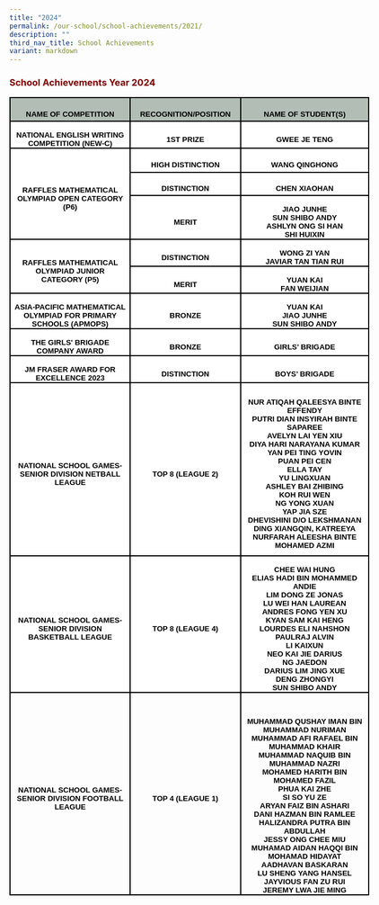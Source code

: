 ```yaml
---
title: "2024"
permalink: /our-school/school-achievements/2021/
description: ""
third_nav_title: School Achievements
variant: markdown
---
```

<h3><strong><span style="color: #800000;">School Achievements Year 2024</span></strong></h3>


<table style="width:481.0pt;border-collapse:collapse;mso-yfti-tbllook:1184;
 mso-padding-alt:0in 5.4pt 0in 5.4pt" width="641" cellpadding="0" cellspacing="0" border="0" class="MsoNormalTable"><tbody><tr style="mso-yfti-irow:0;mso-yfti-firstrow:yes;height:31.5pt"><td style="width:164.0pt;border:solid black 1.5pt;background:#B2BEB5;
  padding:0in 5.4pt 0in 5.4pt;height:31.5pt" width="219"><p style="margin-bottom:0in;text-align:center;
  line-height:normal" align="center" class="MsoNormal"><b><span style="font-size:10.0pt;font-family:&quot;Arial&quot;,sans-serif;
  mso-fareast-font-family:&quot;Times New Roman&quot;;color:black;mso-font-kerning:0pt;
  mso-ligatures:none">NAME OF COMPETITION</span></b></p></td><td style="width:138.0pt;border:solid black 1.5pt;border-left:none;
  background:#B2BEB5;padding:0in 5.4pt 0in 5.4pt;height:31.5pt" width="184"><p style="margin-bottom:0in;text-align:center;
  line-height:normal" align="center" class="MsoNormal"><b><span style="font-size:10.0pt;font-family:&quot;Arial&quot;,sans-serif;
  mso-fareast-font-family:&quot;Times New Roman&quot;;color:black;mso-font-kerning:0pt;
  mso-ligatures:none">RECOGNITION/POSITION</span></b></p></td><td style="width:179.0pt;border:solid black 1.5pt;border-left:none;
  background:#B2BEB5;padding:0in 5.4pt 0in 5.4pt;height:31.5pt" width="239"><p style="margin-bottom:0in;text-align:center;
  line-height:normal" align="center" class="MsoNormal"><b><span style="font-size:10.0pt;font-family:&quot;Arial&quot;,sans-serif;
  mso-fareast-font-family:&quot;Times New Roman&quot;;color:black;mso-font-kerning:0pt;
  mso-ligatures:none">NAME OF STUDENT(S)</span></b></p></td></tr><tr style="mso-yfti-irow:1;height:27.0pt"><td style="width:164.0pt;border:solid black 1.5pt;border-top:none;
  background:white;padding:0in 5.4pt 0in 5.4pt;height:27.0pt" width="219"><p style="margin-bottom:0in;text-align:center;
  line-height:normal" align="center" class="MsoNormal"><b><span style="font-size:10.0pt;font-family:&quot;Arial&quot;,sans-serif;
  mso-fareast-font-family:&quot;Times New Roman&quot;;color:black;mso-font-kerning:0pt;
  mso-ligatures:none">NATIONAL ENGLISH WRITING COMPETITION (NEW-C)</span></b></p></td><td style="width:138.0pt;border-top:none;border-left:none;
  border-bottom:solid black 1.5pt;border-right:solid black 1.5pt;background:
  white;padding:0in 5.4pt 0in 5.4pt;height:27.0pt" width="184"><p style="margin-bottom:0in;text-align:center;
  line-height:normal" align="center" class="MsoNormal"><b><span style="font-size:10.0pt;font-family:&quot;Arial&quot;,sans-serif;
  mso-fareast-font-family:&quot;Times New Roman&quot;;color:black;mso-color-alt:windowtext;
  mso-font-kerning:0pt;mso-ligatures:none">1ST PRIZE</span></b></p></td><td style="width:179.0pt;border-top:none;border-left:none;
  border-bottom:solid black 1.5pt;border-right:solid black 1.5pt;background:
  white;padding:0in 5.4pt 0in 5.4pt;height:27.0pt" width="239"><p style="margin-bottom:0in;text-align:center;
  line-height:normal" align="center" class="MsoNormal"><b><span style="font-size:10.0pt;font-family:&quot;Arial&quot;,sans-serif;
  mso-fareast-font-family:&quot;Times New Roman&quot;;color:black;mso-color-alt:windowtext;
  mso-font-kerning:0pt;mso-ligatures:none">GWEE JE TENG</span></b></p></td></tr><tr style="mso-yfti-irow:2;height:32.25pt"><td style="width:164.0pt;border:solid black 1.5pt;
  border-top:none;background:white;padding:0in 5.4pt 0in 5.4pt;height:32.25pt" rowspan="3" width="219"><p style="margin-bottom:0in;text-align:center;
  line-height:normal" align="center" class="MsoNormal"><b><span style="font-size:10.0pt;font-family:&quot;Arial&quot;,sans-serif;
  mso-fareast-font-family:&quot;Times New Roman&quot;;color:black;mso-font-kerning:0pt;
  mso-ligatures:none">RAFFLES MATHEMATICAL OLYMPIAD OPEN CATEGORY (P6)</span></b></p></td><td style="width:138.0pt;border-top:none;border-left:none;
  border-bottom:solid black 1.5pt;border-right:solid black 1.5pt;background:
  white;padding:0in 5.4pt 0in 5.4pt;height:32.25pt" width="184"><p style="margin-bottom:0in;text-align:center;
  line-height:normal" align="center" class="MsoNormal"><b><span style="font-size:10.0pt;font-family:&quot;Arial&quot;,sans-serif;
  mso-fareast-font-family:&quot;Times New Roman&quot;;color:black;mso-color-alt:windowtext;
  mso-font-kerning:0pt;mso-ligatures:none">HIGH DISTINCTION</span></b></p></td><td style="width:179.0pt;border-top:none;border-left:none;
  border-bottom:solid black 1.5pt;border-right:solid black 1.5pt;background:
  white;padding:0in 5.4pt 0in 5.4pt;height:32.25pt" width="239"><p style="margin-bottom:0in;text-align:center;
  line-height:normal" align="center" class="MsoNormal"><b><span style="font-size:10.0pt;font-family:&quot;Arial&quot;,sans-serif;
  mso-fareast-font-family:&quot;Times New Roman&quot;;color:black;mso-color-alt:windowtext;
  mso-font-kerning:0pt;mso-ligatures:none">WANG QINGHONG</span></b></p></td></tr><tr style="mso-yfti-irow:3;height:30.75pt"><td style="width:138.0pt;border-top:none;border-left:none;
  border-bottom:solid black 1.5pt;border-right:solid black 1.5pt;background:
  white;padding:0in 5.4pt 0in 5.4pt;height:30.75pt" width="184"><p style="margin-bottom:0in;text-align:center;
  line-height:normal" align="center" class="MsoNormal"><b><span style="font-size:10.0pt;font-family:&quot;Arial&quot;,sans-serif;
  mso-fareast-font-family:&quot;Times New Roman&quot;;color:black;mso-color-alt:windowtext;
  mso-font-kerning:0pt;mso-ligatures:none">DISTINCTION</span></b></p></td><td style="width:179.0pt;border-top:none;border-left:none;
  border-bottom:solid black 1.5pt;border-right:solid black 1.5pt;background:
  white;padding:0in 5.4pt 0in 5.4pt;height:30.75pt" width="239"><p style="margin-bottom:0in;text-align:center;
  line-height:normal" align="center" class="MsoNormal"><b><span style="font-size:10.0pt;font-family:&quot;Arial&quot;,sans-serif;
  mso-fareast-font-family:&quot;Times New Roman&quot;;color:black;mso-color-alt:windowtext;
  mso-font-kerning:0pt;mso-ligatures:none">CHEN XIAOHAN</span></b></p></td></tr><tr style="mso-yfti-irow:4;height:52.5pt"><td style="width:138.0pt;border:none;border-right:solid black 1.5pt;
  background:white;padding:0in 5.4pt 0in 5.4pt;height:52.5pt" width="184"><p style="margin-bottom:0in;text-align:center;
  line-height:normal" align="center" class="MsoNormal"><b><span style="font-size:10.0pt;font-family:&quot;Arial&quot;,sans-serif;
  mso-fareast-font-family:&quot;Times New Roman&quot;;color:black;mso-font-kerning:0pt;
  mso-ligatures:none">MERIT</span></b></p></td><td style="width:179.0pt;border-top:none;border-left:none;
  border-bottom:solid windowtext 1.5pt;border-right:solid black 1.5pt;
  background:white;padding:0in 5.4pt 0in 5.4pt;height:52.5pt" width="239"><p style="margin-bottom:0in;text-align:center;
  line-height:normal" align="center" class="MsoNormal"><b><span style="font-size:10.0pt;font-family:&quot;Arial&quot;,sans-serif;
  mso-fareast-font-family:&quot;Times New Roman&quot;;color:black;mso-font-kerning:0pt;
  mso-ligatures:none">JIAO JUNHE<br>SUN SHIBO ANDY<br>ASHLYN ONG SI HAN<br>SHI HUIXIN</span></b></p></td></tr><tr style="mso-yfti-irow:5;height:27.0pt"><td style="width:164.0pt;border-top:none;border-left:
  solid windowtext 1.5pt;border-bottom:solid black 1.5pt;border-right:solid windowtext 1.5pt;
  background:white;padding:0in 5.4pt 0in 5.4pt;height:27.0pt" rowspan="2" width="219"><p style="margin-bottom:0in;text-align:center;
  line-height:normal" align="center" class="MsoNormal"><b><span style="font-size:10.0pt;font-family:&quot;Arial&quot;,sans-serif;
  mso-fareast-font-family:&quot;Times New Roman&quot;;color:black;mso-font-kerning:0pt;
  mso-ligatures:none">RAFFLES MATHEMATICAL OLYMPIAD JUNIOR CATEGORY (P5)</span></b></p></td><td style="width:138.0pt;border:none;border-top:solid black 1.5pt;
  background:white;padding:0in 5.4pt 0in 5.4pt;height:27.0pt" width="184"><p style="margin-bottom:0in;text-align:center;
  line-height:normal" align="center" class="MsoNormal"><b><span style="font-size:10.0pt;font-family:&quot;Arial&quot;,sans-serif;
  mso-fareast-font-family:&quot;Times New Roman&quot;;color:black;mso-font-kerning:0pt;
  mso-ligatures:none">DISTINCTION</span></b></p></td><td style="width:179.0pt;border:solid windowtext 1.5pt;border-top:
  none;background:white;padding:0in 5.4pt 0in 5.4pt;height:27.0pt" width="239"><p style="margin-bottom:0in;text-align:center;
  line-height:normal" align="center" class="MsoNormal"><b><span style="font-size:10.0pt;font-family:&quot;Arial&quot;,sans-serif;
  mso-fareast-font-family:&quot;Times New Roman&quot;;color:black;mso-font-kerning:0pt;
  mso-ligatures:none">WONG ZI YAN<br>JAVIAR TAN TIAN RUI</span></b></p></td></tr><tr style="mso-yfti-irow:6;height:27.0pt"><td style="width:138.0pt;border-top:solid black 1.5pt;border-left:
  none;border-bottom:none;border-right:solid black 1.5pt;background:white;
  padding:0in 5.4pt 0in 5.4pt;height:27.0pt" width="184"><p style="margin-bottom:0in;text-align:center;
  line-height:normal" align="center" class="MsoNormal"><b><span style="font-size:10.0pt;font-family:&quot;Arial&quot;,sans-serif;
  mso-fareast-font-family:&quot;Times New Roman&quot;;color:black;mso-color-alt:windowtext;
  mso-font-kerning:0pt;mso-ligatures:none">MERIT</span></b></p></td><td style="width:179.0pt;border:none;border-right:solid black 1.5pt;
  background:white;padding:0in 5.4pt 0in 5.4pt;height:27.0pt" width="239"><p style="margin-bottom:0in;text-align:center;
  line-height:normal" align="center" class="MsoNormal"><b><span style="font-size:10.0pt;font-family:&quot;Arial&quot;,sans-serif;
  mso-fareast-font-family:&quot;Times New Roman&quot;;color:black;mso-font-kerning:0pt;
  mso-ligatures:none">YUAN KAI<br>FAN WEIJIAN</span></b></p></td></tr><tr style="mso-yfti-irow:7;height:39.75pt"><td style="width:164.0pt;border:solid windowtext 1.5pt;border-top:
  none;background:white;padding:0in 5.4pt 0in 5.4pt;height:39.75pt" width="219"><p style="margin-bottom:0in;text-align:center;
  line-height:normal" align="center" class="MsoNormal"><b><span style="font-size:10.0pt;font-family:&quot;Arial&quot;,sans-serif;
  mso-fareast-font-family:&quot;Times New Roman&quot;;color:black;mso-color-alt:windowtext;
  mso-font-kerning:0pt;mso-ligatures:none">ASIA-PACIFIC MATHEMATICAL OLYMPIAD FOR PRIMARY SCHOOLS (APMOPS)</span></b></p></td><td style="width:138.0pt;border:none;border-top:solid black 1.5pt;
  background:white;padding:0in 5.4pt 0in 5.4pt;height:39.75pt" width="184"><p style="margin-bottom:0in;text-align:center;
  line-height:normal" align="center" class="MsoNormal"><b><span style="font-size:10.0pt;font-family:&quot;Arial&quot;,sans-serif;
  mso-fareast-font-family:&quot;Times New Roman&quot;;color:black;mso-font-kerning:0pt;
  mso-ligatures:none">BRONZE</span></b></p></td><td style="width:179.0pt;border:solid windowtext 1.5pt;background:
  white;padding:0in 5.4pt 0in 5.4pt;height:39.75pt" width="239"><p style="margin-bottom:0in;text-align:center;
  line-height:normal" align="center" class="MsoNormal"><b><span style="font-size:10.0pt;font-family:&quot;Arial&quot;,sans-serif;
  mso-fareast-font-family:&quot;Times New Roman&quot;;color:black;mso-font-kerning:0pt;
  mso-ligatures:none">YUAN KAI<br>JIAO JUNHE<br>SUN SHIBO ANDY</span></b></p></td></tr><tr style="mso-yfti-irow:8;height:27.0pt"><td style="width:164.0pt;border:solid windowtext 1.5pt;border-top:
  none;background:white;padding:0in 5.4pt 0in 5.4pt;height:27.0pt" width="219"><p style="margin-bottom:0in;text-align:center;
  line-height:normal" align="center" class="MsoNormal"><b><span style="font-size:10.0pt;font-family:&quot;Arial&quot;,sans-serif;
  mso-fareast-font-family:&quot;Times New Roman&quot;;color:black;mso-font-kerning:0pt;
  mso-ligatures:none">THE GIRLS' BRIGADE COMPANY AWARD</span></b></p></td><td style="width:138.0pt;border:solid windowtext 1.5pt;border-left:
  none;background:white;padding:0in 5.4pt 0in 5.4pt;height:27.0pt" width="184"><p style="margin-bottom:0in;text-align:center;
  line-height:normal" align="center" class="MsoNormal"><b><span style="font-size:10.0pt;font-family:&quot;Arial&quot;,sans-serif;
  mso-fareast-font-family:&quot;Times New Roman&quot;;color:black;mso-font-kerning:0pt;
  mso-ligatures:none">BRONZE</span></b></p></td><td style="width:179.0pt;border-top:none;border-left:none;
  border-bottom:solid windowtext 1.5pt;border-right:solid windowtext 1.5pt;
  background:white;padding:0in 5.4pt 0in 5.4pt;height:27.0pt" width="239"><p style="margin-bottom:0in;text-align:center;
  line-height:normal" align="center" class="MsoNormal"><b><span style="font-size:10.0pt;font-family:&quot;Arial&quot;,sans-serif;
  mso-fareast-font-family:&quot;Times New Roman&quot;;color:black;mso-font-kerning:0pt;
  mso-ligatures:none">GIRLS’ BRIGADE</span></b></p></td></tr><tr style="mso-yfti-irow:9;height:33.75pt"><td style="width:164.0pt;border-top:none;border-left:solid black 1.5pt;
  border-bottom:none;border-right:solid black 1.5pt;background:white;
  padding:0in 5.4pt 0in 5.4pt;height:33.75pt" width="219"><p style="margin-bottom:0in;text-align:center;
  line-height:normal" align="center" class="MsoNormal"><b><span style="font-size:10.0pt;font-family:&quot;Arial&quot;,sans-serif;
  mso-fareast-font-family:&quot;Times New Roman&quot;;color:black;mso-font-kerning:0pt;
  mso-ligatures:none">JM FRASER AWARD FOR EXCELLENCE 2023</span></b></p></td><td style="width:138.0pt;border:none;border-right:solid black 1.5pt;
  background:white;padding:0in 5.4pt 0in 5.4pt;height:33.75pt" width="184"><p style="margin-bottom:0in;text-align:center;
  line-height:normal" align="center" class="MsoNormal"><b><span style="font-size:10.0pt;font-family:&quot;Arial&quot;,sans-serif;
  mso-fareast-font-family:&quot;Times New Roman&quot;;color:black;mso-color-alt:windowtext;
  mso-font-kerning:0pt;mso-ligatures:none">DISTINCTION</span></b></p></td><td style="width:179.0pt;border:none;border-right:solid black 1.5pt;
  background:white;padding:0in 5.4pt 0in 5.4pt;height:33.75pt" width="239"><p style="margin-bottom:0in;text-align:center;
  line-height:normal" align="center" class="MsoNormal"><b><span style="font-size:10.0pt;font-family:&quot;Arial&quot;,sans-serif;
  mso-fareast-font-family:&quot;Times New Roman&quot;;color:black;mso-font-kerning:0pt;
  mso-ligatures:none">BOYS’ BRIGADE</span></b></p></td></tr><tr style="mso-yfti-irow:10;height:231.0pt"><td style="width:164.0pt;border:solid windowtext 1.5pt;border-right:
  solid black 1.5pt;background:white;padding:0in 5.4pt 0in 5.4pt;height:231.0pt" width="219"><p style="margin-bottom:0in;text-align:center;
  line-height:normal" align="center" class="MsoNormal"><b><span style="font-size:10.0pt;font-family:&quot;Arial&quot;,sans-serif;
  mso-fareast-font-family:&quot;Times New Roman&quot;;color:black;mso-color-alt:windowtext;
  mso-font-kerning:0pt;mso-ligatures:none">NATIONAL SCHOOL GAMES- SENIOR DIVISION NETBALL LEAGUE</span></b></p></td><td style="width:138.0pt;border-top:solid windowtext 1.5pt;
  border-left:none;border-bottom:solid windowtext 1.5pt;border-right:solid black 1.5pt;
  background:white;padding:0in 5.4pt 0in 5.4pt;height:231.0pt" width="184"><p style="margin-bottom:0in;text-align:center;
  line-height:normal" align="center" class="MsoNormal"><b><span style="font-size:10.0pt;font-family:&quot;Arial&quot;,sans-serif;
  mso-fareast-font-family:&quot;Times New Roman&quot;;color:black;mso-color-alt:windowtext;
  mso-font-kerning:0pt;mso-ligatures:none">TOP 8 (LEAGUE 2)</span></b></p></td><td style="width:179.0pt;border:solid windowtext 1.5pt;border-left:
  none;background:white;padding:0in 5.4pt 0in 5.4pt;height:231.0pt" width="239"><p style="margin-bottom:0in;text-align:center;
  line-height:normal" align="center" class="MsoNormal"><b><span style="font-size:10.0pt;font-family:&quot;Arial&quot;,sans-serif;
  mso-fareast-font-family:&quot;Times New Roman&quot;;color:black;mso-font-kerning:0pt;
  mso-ligatures:none">NUR ATIQAH QALEESYA BINTE EFFENDY<br>PUTRI DIAN INSYIRAH BINTE SAPAREE<br>AVELYN LAI YEN XIU<br>DIYA HARI NARAYANA KUMAR<br>YAN PEI TING YOVIN<br>PUAN PEI CEN<br>ELLA TAY<br>YU LINGXUAN<br>ASHLEY BAI ZHIBING<br>KOH RUI WEN<br>NG YONG XUAN<br>YAP JIA SZE<br>DHEVISHINI D/O LEKSHMANAN<br>DING XIANGQIN, KATREEYA<br>NURFARAH ALEESHA BINTE MOHAMED AZMI</span></b></p></td></tr><tr style="mso-yfti-irow:11;height:2.5in"><td style="width:164.0pt;border-top:none;border-left:solid windowtext 1.5pt;
  border-bottom:solid windowtext 1.5pt;border-right:solid black 1.5pt;
  background:white;padding:0in 5.4pt 0in 5.4pt;height:2.5in" width="219"><p style="margin-bottom:0in;text-align:center;
  line-height:normal" align="center" class="MsoNormal"><b><span style="font-size:10.0pt;font-family:&quot;Arial&quot;,sans-serif;
  mso-fareast-font-family:&quot;Times New Roman&quot;;color:black;mso-font-kerning:0pt;
  mso-ligatures:none">NATIONAL SCHOOL GAMES- SENIOR DIVISION BASKETBALL LEAGUE</span></b></p></td><td style="width:138.0pt;border-top:none;border-left:none;
  border-bottom:solid windowtext 1.5pt;border-right:solid black 1.5pt;
  background:white;padding:0in 5.4pt 0in 5.4pt;height:2.5in" width="184"><p style="margin-bottom:0in;text-align:center;
  line-height:normal" align="center" class="MsoNormal"><b><span style="font-size:10.0pt;font-family:&quot;Arial&quot;,sans-serif;
  mso-fareast-font-family:&quot;Times New Roman&quot;;color:black;mso-color-alt:windowtext;
  mso-font-kerning:0pt;mso-ligatures:none">TOP 8 (LEAGUE 4)</span></b></p></td><td style="width:179.0pt;border-top:none;border-left:none;
  border-bottom:solid windowtext 1.5pt;border-right:solid windowtext 1.5pt;
  background:white;padding:0in 5.4pt 0in 5.4pt;height:2.5in" width="239"><p style="margin-bottom:0in;text-align:center;
  line-height:normal" align="center" class="MsoNormal"><b><span style="font-size:10.0pt;font-family:&quot;Arial&quot;,sans-serif;
  mso-fareast-font-family:&quot;Times New Roman&quot;;color:black;mso-font-kerning:0pt;
  mso-ligatures:none">CHEE WAI HUNG<br>ELIAS HADI BIN MOHAMMED ANDIE<br>LIM DONG ZE JONAS<br>LU WEI HAN LAUREAN<br>ANDRES FONG YEN XU<br>KYAN SAM KAI HENG<br>LOURDES ELI NAHSHON<br>PAULRAJ ALVIN<br>LI KAIXUN<br>NEO KAI JIE DARIUS<br>NG JAEDON<br>DARIUS LIM JING XUE<br>DENG ZHONGYI<br>SUN SHIBO ANDY</span></b></p></td></tr><tr style="mso-yfti-irow:12;mso-yfti-lastrow:yes;height:3.75in"><td style="width:164.0pt;border:solid windowtext 1.5pt;border-top:
  none;padding:0in 5.4pt 0in 5.4pt;height:3.75in" width="219"><p style="margin-bottom:0in;text-align:center;
  line-height:normal" align="center" class="MsoNormal"><b><span style="font-size:10.0pt;font-family:&quot;Arial&quot;,sans-serif;
  mso-fareast-font-family:&quot;Times New Roman&quot;;color:black;mso-font-kerning:0pt;
  mso-ligatures:none">NATIONAL SCHOOL GAMES- SENIOR DIVISION FOOTBALL LEAGUE</span></b></p></td><td style="width:138.0pt;border-top:none;border-left:none;
  border-bottom:solid windowtext 1.5pt;border-right:solid windowtext 1.5pt;
  padding:0in 5.4pt 0in 5.4pt;height:3.75in" width="184"><p style="margin-bottom:0in;text-align:center;
  line-height:normal" align="center" class="MsoNormal"><b><span style="font-size:10.0pt;font-family:&quot;Arial&quot;,sans-serif;
  mso-fareast-font-family:&quot;Times New Roman&quot;;color:black;mso-font-kerning:0pt;
  mso-ligatures:none">TOP 4 (LEAGUE 1)</span></b></p></td><td style="width:179.0pt;border-top:none;border-left:
  none;border-bottom:solid windowtext 1.5pt;border-right:solid windowtext 1.5pt;
  padding:0in 5.4pt 0in 5.4pt;height:3.75in" valign="bottom" width="239"><p style="margin-bottom:0in;text-align:center;
  line-height:normal" align="center" class="MsoNormal"><b><span style="font-size:10.0pt;font-family:&quot;Arial&quot;,sans-serif;
  mso-fareast-font-family:&quot;Times New Roman&quot;;color:black;mso-font-kerning:0pt;
  mso-ligatures:none">MUHAMMAD QUSHAY IMAN BIN MUHAMMAD NURIMAN<br>MUHAMMAD AFI RAFAEL BIN MUHAMMAD KHAIR<br>MUHAMMAD NAQUIB BIN MUHAMMAD NAZRI<br>MOHAMED HARITH BIN MOHAMED FAZIL<br>PHUA KAI ZHE<br>SI SO YU ZE<br>ARYAN FAIZ BIN ASHARI<br>DANI HAZMAN BIN RAMLEE<br>HALIZANDRA PUTRA BIN ABDULLAH<br>JESSY ONG CHEE MIU<br>MUHAMAD AIDAN HAQQI BIN MOHAMAD HIDAYAT<br>AADHAVAN BASKARAN<br>LU SHENG YANG HANSEL<br>JAYVIOUS FAN ZU RUI<br>JEREMY LWA JIE MING</span></b></p></td></tr></tbody></table>